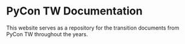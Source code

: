 # PyCon TW Documentation

This website serves as a repository for the transition documents from PyCon TW throughout the years.
